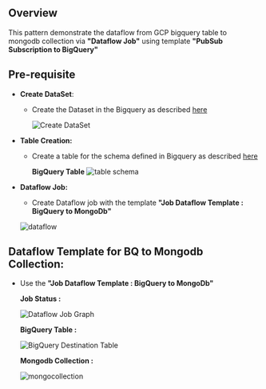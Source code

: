 ## Overview
   This pattern demonstrate the dataflow from GCP bigquery table to mongodb collection via **"Dataflow Job"** using template **"PubSub Subscription to BigQuery"**
   
## Pre-requisite
- **Create DataSet**:
  * Create the Dataset in the Bigquery as described [here](https://cloud.google.com/bigquery/docs/datasets#create-dataset)

    ![Create DataSet](https://github.com/mongodb-partners/MongoDb-BigQuery-Workshops/assets/109083730/f179ad2a-09ed-4ea2-b45d-61a6c1e9b812)

- **Table Creation:** 
  * Create a table for the schema defined in Bigquery as described [here](https://cloud.google.com/bigquery/docs/tables#create_an_empty_table_with_a_schema_definition)

    **BigQuery Table**
    ![table schema](https://github.com/mongodb-partners/MongoDb-BigQuery-Workshops/assets/109083730/8795774d-2609-4e37-8105-207c06fa963b)

- **Dataflow Job:**
  * Create Dataflow job with the template **"Job Dataflow Template : BigQuery to MongoDb"**
  
  ![dataflow](https://github.com/mongodb-partners/MongoDb-BigQuery-Workshops/assets/109083730/25f44dd2-8b92-444f-903e-9ddbb2a6d554)

## Dataflow Template for BQ to Mongodb Collection:
  * Use the **"Job Dataflow Template : BigQuery to MongoDb"**

     **Job Status :**

       ![Dataflow Job Graph](https://github.com/mongodb-partners/MongoDb-BigQuery-Workshops/assets/109083730/0a4a03c9-63d9-4f3d-a667-261515be8a26)
  
     **BigQuery Table :**
    
       ![BigQuery Destination Table](https://github.com/mongodb-partners/MongoDb-BigQuery-Workshops/assets/109083730/d8ef1bdb-d91a-48ee-82af-5635a612c224)

    **Mongodb Collection :**

    ![mongocollection](https://github.com/mongodb-partners/MongoDb-BigQuery-Workshops/assets/109083730/1d2f04d2-eb14-4ed2-a879-9fe87f234542)
